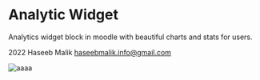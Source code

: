 # Analytic Widget #

Analytics widget block in moodle with beautiful charts and stats for users.

2022 Haseeb Malik <haseebmalik.info@gmail.com>

![aaaa](https://github.com/HaseebMalik22/analyticswidget/assets/97584342/be2a2fed-0d6f-4e63-acdc-bea408017dad)
